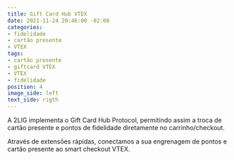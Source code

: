 ```yaml
---
title: Gift Card Hub VTEX
date: 2021-11-24 20:46:00 -02:00
categories:
- fidelidade
- cartão presente
- VTEX
tags:
- cartão presente
- giftcard VTEX
- VTEX
- fidelidade
position: 4
image_side: left
text_side: rigth
---
```


A 2LIG implementa o Gift Card Hub Protocol, permitindo assim a troca de cartão presente e pontos de fidelidade diretamente no carrinho/checkout.

Através de extensões rápidas, conectamos a sua engrenagem de pontos e cartão presente ao smart checkout VTEX.